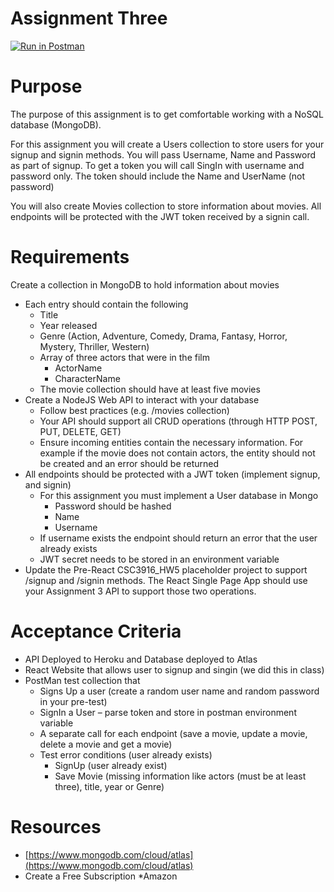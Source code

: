 # Assignment Three
[![Run in Postman](https://run.pstmn.io/button.svg)](https://app.getpostman.com/run-collection/8563903f4cb8aa441198#?env%5Bhw3%5D=W3sia2V5IjoidG9rZW4iLCJ2YWx1ZSI6IkpXVCBleUpoYkdjaU9pSklVekkxTmlJc0luUjVjQ0k2SWtwWFZDSjkuZXlKcFpDSTZJalZsTm1VNFl6SXhNekkxTkdaak1EQXdOR1ppWkdJeE1pSXNJblZ6WlhKdVlXMWxJam9pWkdWMmFXNGlMQ0pwWVhRaU9qRTFPRFF6TURNME9UUjkuUWJMWnJfeExFY3NhbG5vZEdaOVVRdndEa1B3OWNGLWMzbG1TcVNNMncxUSIsImVuYWJsZWQiOnRydWV9XQ==)

# Purpose

The purpose of this assignment is to get comfortable working with a NoSQL database (MongoDB).

For this assignment you will create a Users collection to store users for your signup and signin
methods. You will pass Username, Name and Password as part of signup. To get a token you will
call SingIn with username and password only. The token should include the Name and UserName
(not password)

You will also create Movies collection to store information about movies. All endpoints will be
protected with the JWT token received by a signin call.

# Requirements

Create a collection in MongoDB to hold information about movies

- Each entry should contain the following
    - Title
    - Year released
    - Genre (Action, Adventure, Comedy, Drama, Fantasy, Horror, Mystery, Thriller,
       Western)
    - Array of three actors that were in the film
       - ActorName
       - CharacterName
    - The movie collection should have at least five movies
- Create a NodeJS Web API to interact with your database
    - Follow best practices (e.g. /movies collection)
    - Your API should support all CRUD operations (through HTTP POST, PUT, DELETE, GET)
    - Ensure incoming entities contain the necessary information. For example if the movie
       does not contain actors, the entity should not be created and an error should be
       returned
- All endpoints should be protected with a JWT token (implement signup, and signin)
    - For this assignment you must implement a User database in Mongo
       - Password should be hashed
       - Name
       - Username
    - If username exists the endpoint should return an error that the user already exists
    - JWT secret needs to be stored in an environment variable
- Update the Pre-React CSC3916_HW5 placeholder project to support /signup and /signin
    methods. The React Single Page App should use your Assignment 3 API to support those two
    operations.

# Acceptance Criteria

- API Deployed to Heroku and Database deployed to Atlas
- React Website that allows user to signup and singin (we did this in class)
- PostMan test collection that
    - Signs Up a user (create a random user name and random password in your pre-test)
    - SignIn a User – parse token and store in postman environment variable
    - A separate call for each endpoint (save a movie, update a movie, delete a movie and
       get a movie)
    - Test error conditions (user already exists)
       - SignUp (user already exist)
       - Save Movie (missing information like actors (must be at least three), title,
          year or Genre)


# Resources

- [https://www.mongodb.com/cloud/atlas](https://www.mongodb.com/cloud/atlas)
- Create a Free Subscription *Amazon

